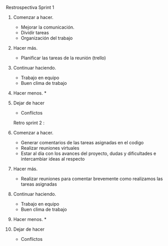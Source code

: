 Restrospectiva Sprint 1

1. Comenzar a hacer.
    * Mejorar la comunicación. 
    * Dividir tareas
    * Organización del trabajo

2. Hacer más.
    * Planificar las tareas de la reunión (trello)

3. Continuar haciendo.
    * Trabajo en equipo
    * Buen clima de trabajo

4. Hacer menos.
    * 

5. Dejar de hacer
    * Conflictos
    

    Retro sprint 2 :

1. Comenzar a hacer.
    * Generar comentarios de las tareas asignadas en el codigo 
    * Realizar reuniones virtuales 
    * Estar al dia con los avances del proyecto, dudas y dificultades e intercambiar ideas al respecto
    

2. Hacer más.
    * Realizar reuniones para comentar brevemente como realizamos las tareas asignadas
    

3. Continuar haciendo.
    * Trabajo en equipo
    * Buen clima de trabajo

4. Hacer menos.
    * 

5. Dejar de hacer
    * Conflictos
    
